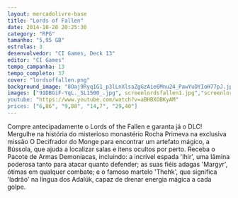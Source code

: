 ```yaml
---
layout: mercadolivre-base
title: "Lords of Fallen"
date: 2014-10-28 20:25:30
category: "RPG"
tamanho: "5,95 GB"
estrelas: 3
desenvolvedor: "CI Games, Deck 13"
editor: "CI Games"
tempo_campanha: 13
tempo_completo: 37
cover: "lordsoffallen.png"
background_image: "8Oaj9Ryq1G1_p3lLnXlsaZgGzAie6Mnu24_PawYuDYIoH77pJ.jpg"
images: ["91DBGiF-YqL._SL1500_.jpg", screenlordsfallen1.jpg","screenlordsfallen2.jpg", "screenlordsfallen3.jpg"]
youtube: "https://www.youtube.com/watch?v=aBHBXOBKyAM"
prices: ["6,86", "9,80", "14,7", "29,40"]
---
```


Compre antecipadamente o Lords of the Fallen e garanta já o DLC! Mergulhe na história do misterioso monastério Rocha Primeva na exclusiva missão O Decifrador do Monge para encontrar um artefato mágico, a Bússola, que ajuda a localizar salas e itens ocultos por perto. Receba o Pacote de Armas Demoníacas, incluindo: a incrível espada 'Ihir', uma lâmina poderosa tanto para atacar quanto defender; as suas fiéis adagas 'Margyr', ótimas em qualquer combate; e o famoso martelo 'Thehk', que significa 'ladrão' na língua dos Adalúk, capaz de drenar energia mágica a cada golpe.
